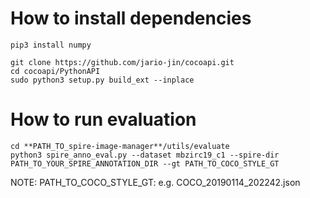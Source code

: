 # How to install dependencies
```
pip3 install numpy

git clone https://github.com/jario-jin/cocoapi.git
cd cocoapi/PythonAPI
sudo python3 setup.py build_ext --inplace
```

# How to run evaluation
```
cd **PATH_TO_spire-image-manager**/utils/evaluate
python3 spire_anno_eval.py --dataset mbzirc19_c1 --spire-dir PATH_TO_YOUR_SPIRE_ANNOTATION_DIR --gt PATH_TO_COCO_STYLE_GT
```
NOTE: PATH_TO_COCO_STYLE_GT: e.g. COCO_20190114_202242.json
